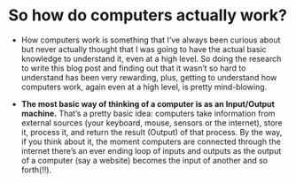 # So how do computers actually work?

- How computers work is something that I’ve always been curious about but never actually thought that I was going to have the actual basic knowledge to understand it, even at a high level. So doing the research to write this blog post and finding out that it wasn’t so hard to understand has been very rewarding, plus, getting to understand how computers work, again even at a high level, is pretty mind-blowing.

- **The most basic way of thinking of a computer is as an Input/Output machine.** That’s a pretty basic idea: computers take information from external sources (your keyboard, mouse, sensors or the internet), store it, process it, and return the result (Output) of that process. By the way, if you think about it, the moment computers are connected through the internet there’s an ever ending loop of inputs and outputs as the output of a computer (say a website) becomes the input of another and so forth(!!).

